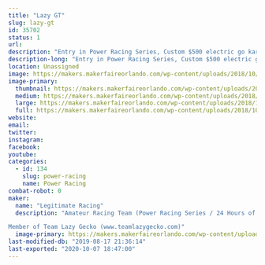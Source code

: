 ```yaml
---
title: "Lazy GT"
slug: lazy-gt
id: 35702
status: 1
url: 
description: "Entry in Power Racing Series, Custom $500 electric go kart"
description-long: "Entry in Power Racing Series, Custom $500 electric go kart. Part of Team Lazy Gecko"
location: Unassigned
image: https://makers.makerfaireorlando.com/wp-content/uploads/2018/10/IMG_8977-1-1024x768.jpg
image-primary:
  thumbnail: https://makers.makerfaireorlando.com/wp-content/uploads/2018/10/IMG_8977-1-150x150.jpg
  medium: https://makers.makerfaireorlando.com/wp-content/uploads/2018/10/IMG_8977-1-300x225.jpg
  large: https://makers.makerfaireorlando.com/wp-content/uploads/2018/10/IMG_8977-1-1024x768.jpg
  full: https://makers.makerfaireorlando.com/wp-content/uploads/2018/10/IMG_8977-1.jpg
website: 
email: 
twitter: 
instagram: 
facebook: 
youtube: 
categories:
  - id: 134
    slug: power-racing
    name: Power Racing
combat-robot: 0
maker:
  name: "Legitimate Racing"
  description: "Amateur Racing Team (Power Racing Series / 24 Hours of Lemons)

Member of Team Lazy Gecko (www.teamlazygecko.com)"
  image-primary: https://makers.makerfaireorlando.com/wp-content/uploads/2018/10/Legit-Banner.jpg
last-modified-db: "2019-08-17 21:36:14"
last-exported: "2020-10-07 18:47:00"
---
```

